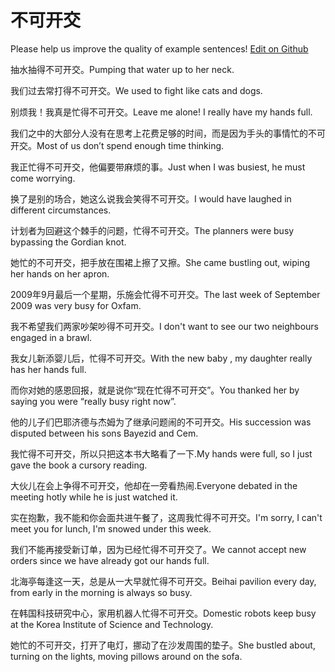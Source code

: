 # 不可开交

Please help us improve the quality of example sentences! [Edit on Github](https://github.com/jiyushe/jiyu-example-sentence-source/blob/main/chinese/bukekaijiao.md)

<p><span class="chinese">抽水抽得不可开交。</span><span class="english">Pumping that water up to her neck.</span></p>

<p><span class="chinese">我们过去常打得不可开交。</span><span class="english">We used to fight like cats and dogs.</span></p>

<p><span class="chinese">别烦我！我真是忙得不可开交。</span><span class="english">Leave me alone! I really have my hands full.</span></p>

<p><span class="chinese">我们之中的大部分人没有在思考上花费足够的时间，而是因为手头的事情忙的不可开交。</span><span class="english">Most of us don’t spend enough time thinking.</span></p>

<p><span class="chinese">我正忙得不可开交，他偏要带麻烦的事。</span><span class="english">Just when I was busiest, he must come worrying.</span></p>

<p><span class="chinese">换了是别的场合，她这么说我会笑得不可开交。</span><span class="english">I would have laughed in different circumstances.</span></p>

<p><span class="chinese">计划者为回避这个棘手的问题，忙得不可开交。</span><span class="english">The planners were busy bypassing the Gordian knot.</span></p>

<p><span class="chinese">她忙的不可开交，把手放在围裙上擦了又擦。</span><span class="english">She came bustling out, wiping her hands on her apron.</span></p>

<p><span class="chinese">2009年9月最后一个星期，乐施会忙得不可开交。</span><span class="english">The last week of September 2009 was very busy for Oxfam.</span></p>

<p><span class="chinese">我不希望我们两家吵架吵得不可开交。</span><span class="english">I don't want to see our two neighbours engaged in a brawl.</span></p>

<p><span class="chinese">我女儿新添婴儿后，忙得不可开交。</span><span class="english">With the new baby , my daughter really has her hands full.</span></p>

<p><span class="chinese">而你对她的感恩回报，就是说你“现在忙得不可开交”。</span><span class="english">You thanked her by saying you were “really busy right now”.</span></p>

<p><span class="chinese">他的儿子们巴耶济德与杰姆为了继承问题闹的不可开交。</span><span class="english">His succession was disputed between his sons Bayezid and Cem.</span></p>

<p><span class="chinese">我忙得不可开交，所以只把这本书大略看了一下.</span><span class="english">My hands were full, so I just gave the book a cursory reading.</span></p>

<p><span class="chinese">大伙儿在会上争得不可开交，他却在一旁看热闹.</span><span class="english">Everyone debated in the meeting hotly while he is just watched it.</span></p>

<p><span class="chinese">实在抱歉，我不能和你会面共进午餐了，这周我忙得不可开交。</span><span class="english">I'm sorry, I can't meet you for lunch, I'm snowed under this week.</span></p>

<p><span class="chinese">我们不能再接受新订单，因为已经忙得不可开交了。</span><span class="english">We cannot accept new orders since we have already got our hands full.</span></p>

<p><span class="chinese">北海亭每逢这一天，总是从一大早就忙得不可开交。</span><span class="english">Beihai pavilion every day, from early in the morning is always so busy.</span></p>

<p><span class="chinese">在韩国科技研究中心，家用机器人忙得不可开交。</span><span class="english">Domestic robots keep busy at the Korea Institute of Science and Technology.</span></p>

<p><span class="chinese">她忙的不可开交，打开了电灯，挪动了在沙发周围的垫子。</span><span class="english">She bustled about, turning on the lights, moving pillows around on the sofa.</span></p>

